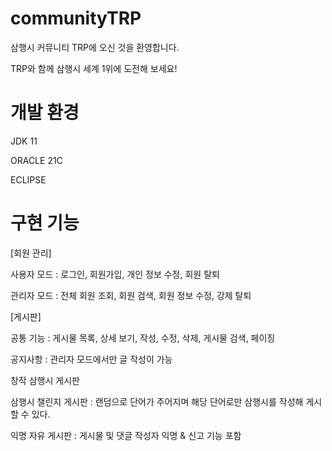 # communityTRP

삼행시 커뮤니티 TRP에 오신 것을 환영합니다.

TRP와 함께 삼행시 세계 1위에 도전해 보세요!

# 개발 환경

JDK 11

ORACLE 21C

ECLIPSE

# 구현 기능
[회원 관리]

사용자 모드 : 로그인, 회원가입, 개인 정보 수정, 회원 탈퇴

관리자 모드 : 전체 회원 조회, 회원 검색, 회원 정보 수정, 강제 탈퇴

[게시판]

공통 기능 : 게시물 목록, 상세 보기, 작성, 수정, 삭제, 게시물 검색, 페이징

공지사항 : 관리자 모드에서만 글 작성이 가능

창작 삼행시 게시판

삼행시 챌린지 게시판 : 랜덤으로 단어가 주어지며 해당 단어로만 삼행시를 작성해 게시할 수 있다.

익명 자유 게시판 : 게시물 및 댓글 작성자 익명 & 신고 기능 포함
